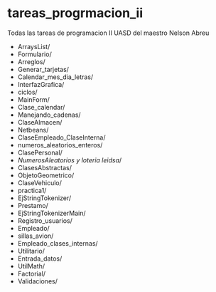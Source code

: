 # tareas_progrmacion_ii
Todas las tareas de programacion II UASD del maestro Nelson Abreu

- ArraysList/                  
- Formulario/
- Arreglos/                    
- Generar_tarjetas/
- Calendar_mes_dia_letras/     
- InterfazGrafica/
- ciclos/                      
- MainForm/
- Clase_calendar/              
- Manejando_cadenas/
- ClaseAlmacen/                
- Netbeans/
- ClaseEmpleado_ClaseInterna/  
- numeros_aleatorios_enteros/
- ClasePersonal/               
- *NumerosAleatorios y loteria leidsa*/
- ClasesAbstractas/            
- ObjetoGeometrico/
- ClaseVehiculo/               
- practica1/
- EjStringTokenizer/           
- Prestamo/
- EjStringTokenizerMain/       
- Registro_usuarios/
- Empleado/                    
- sillas_avion/
- Empleado_clases_internas/    
- Utilitario/
- Entrada_datos/               
- UtilMath/
- Factorial/                   
- Validaciones/

